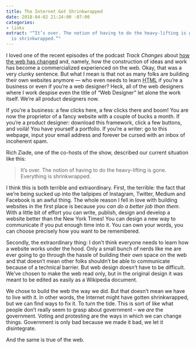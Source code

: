 ```yaml
---
title: The Internet Got Shrinkwrapped
date: 2018-04-02 21:24:00 -07:00
categories:
- links
extract: "“It’s over. The notion of having to do the heavy-lifting is gone. Everything
  is shrinkwrapped.”"
---
```


I loved one of the recent episodes of the podcast *Track Changes* about [how the web has changed](https://soundcloud.com/postlighttrackchanges/the-internet-got-shrinkwrapped) and, namely, how the construction of ideas and work has become a commercialized experienced on the web. Okay, that was a very clunky sentence. But what I mean is that not as many folks are building their own websites anymore — who even needs to learn <abbr title='Hypertext markup language'>HTML</abbr> if you’re a business or even if you’re a web designer? Heck, all of the web designers where I work despise even the title of “Web Designer” let alone the work itself. We’re all product designers now.

If you’re a business: a few clicks here, a few clicks there and boom! You are now the proprietor of a fancy website with a couple of bucks a month. If you’re a product designer: download this framework, click a few buttons, and voilà! You have yourself a portfolio. If you’re a writer: go to this webpage, input your email address and forever be cursed with an inbox of incoherent spam.

Rich Ziade, one of the co-hosts of the show, described our current situation like this:

> It’s over. The notion of having to do the heavy-lifting is gone. Everything is shrinkwrapped.

I think this is both terrible and extraordinary. First, the terrible: the fact that we’re being sucked up into the tailpipes of Instagram, Twitter, Medium and Facebook is an awful thing. The whole reason I fell in love with building websites in the first place is because *you can do a better job than them*. With a little bit of effort you can write, publish, design and develop a website better than the New York Times! You can design a new way to communicate if you put enough time into it. You can own your words, you can choose precisely how you want to be remembered.

Secondly, the extraordinary thing: I don’t think everyone needs to learn how a website works under the hood. Only a small bunch of nerds like me are ever going to go through the hassle of building their own space on the web and that doesn’t mean other folks shouldn’t be able to communicate because of a technical barrier. But web design doesn’t have to be difficult. We’ve chosen to make the web read only, but in the original design it was meant to be edited as easily as a Wikipedia document. 

We chose to build the web the way we did. But that doesn’t mean we have to live with it. In other words, the Internet might have gotten shrinkwrapped, but we can find ways to fix it. To turn the tide. This is sort of like what people don’t really seem to grasp about government – we *are* the government. Voting and protesting are the ways in which we can change things. Government is only bad because we made it bad, we let it disintegrate.

And the same is true of the web. 



